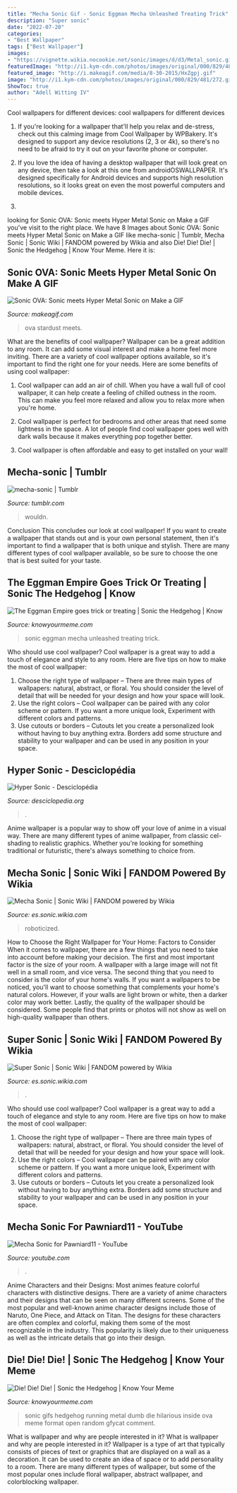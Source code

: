 ```yaml
---
title: "Mecha Sonic Gif - Sonic Eggman Mecha Unleashed Treating Trick"
description: "Super sonic"
date: "2022-07-20"
categories:
- "Best Wallpaper"
tags: ["Best Wallpaper"]
images:
- "https://vignette.wikia.nocookie.net/sonic/images/d/d3/Metal_sonic.gif/revision/latest?cb=20140218020502&amp;path-prefix=es"
featuredImage: "http://i1.kym-cdn.com/photos/images/original/000/829/481/272.gif"
featured_image: "http://i.makeagif.com/media/8-30-2015/HxZgpj.gif"
image: "http://i1.kym-cdn.com/photos/images/original/000/829/481/272.gif"
ShowToc: true
author: "Adell Witting IV"
---
```



Cool wallpapers for different devices:
cool wallpapers for different devices 

1. If you're looking for a wallpaper that'll help you relax and de-stress, check out this calming image from Cool Wallpaper by WPBakery. It's designed to support any device resolutions (2, 3 or 4k), so there's no need to be afraid to try it out on your favorite phone or computer.

2. If you love the idea of having a desktop wallpaper that will look great on any device, then take a look at this one from androidOSWALLPAPER. It's designed specifically for Android devices and supports high resolution resolutions, so it looks great on even the most powerful computers and mobile devices.

3.

	

		
looking for Sonic OVA: Sonic meets Hyper Metal Sonic on Make a GIF you've visit to the right place. We have 8 Images about Sonic OVA: Sonic meets Hyper Metal Sonic on Make a GIF like mecha-sonic | Tumblr, Mecha Sonic | Sonic Wiki | FANDOM powered by Wikia and also Die! Die! Die! | Sonic the Hedgehog | Know Your Meme. Here it is:
		
    
## Sonic OVA: Sonic Meets Hyper Metal Sonic On Make A GIF

<img loading=lazy src="http://i.makeagif.com/media/8-30-2015/HxZgpj.gif" onerror="this.onerror=null;this.src='https://tse3.mm.bing.net/th?id=OIP.Yx873zvMXVnbkvlpRQLjZgHaFg&amp;pid=15.1';" alt="Sonic OVA: Sonic meets Hyper Metal Sonic on Make a GIF">

_Source: makeagif.com_

>ova stardust meets. 

	

What are the benefits of cool wallpaper?
Wallpaper can be a great addition to any room. It can add some visual interest and make a home feel more inviting. There are a variety of cool wallpaper options available, so it's important to find the right one for your needs. Here are some benefits of using cool wallpaper: 
1. Cool wallpaper can add an air of chill. When you have a wall full of cool wallpaper, it can help create a feeling of chilled outness in the room. This can make you feel more relaxed and allow you to relax more when you're home. 

2. Cool wallpaper is perfect for bedrooms and other areas that need some lightness in the space. A lot of people find cool wallpaper goes well with dark walls because it makes everything pop together better. 

3. Cool wallpaper is often affordable and easy to get installed on your wall!

    
## Mecha-sonic | Tumblr

<img loading=lazy src="https://66.media.tumblr.com/74f0b9b9c9a4662aee95d0ed279b2fc5/tumblr_olh4rzvmbW1sqjhs6o2_500.gifv" onerror="this.onerror=null;this.src='https://tse4.mm.bing.net/th?id=OIP.F6YGn4hxRpNngjVe_tOIqgEsEs&amp;pid=15.1';" alt="mecha-sonic | Tumblr">

_Source: tumblr.com_

>wouldn. 

	

Conclusion
This concludes our look at cool wallpaper! If you want to create a wallpaper that stands out and is your own personal statement, then it's important to find a wallpaper that is both unique and stylish. There are many different types of cool wallpaper available, so be sure to choose the one that is best suited for your taste.

    
## The Eggman Empire Goes Trick Or Treating | Sonic The Hedgehog | Know

<img loading=lazy src="https://i.kym-cdn.com/photos/images/original/001/017/195/360.jpg" onerror="this.onerror=null;this.src='https://tse4.mm.bing.net/th?id=OIP.qXtXW0CfZXkkcnAm7HGDSQHaFL&amp;pid=15.1';" alt="The Eggman Empire goes trick or treating | Sonic the Hedgehog | Know">

_Source: knowyourmeme.com_

>sonic eggman mecha unleashed treating trick. 

	

Who should use cool wallpaper?
Cool wallpaper is a great way to add a touch of elegance and style to any room. Here are five tips on how to make the most of cool wallpaper: 
1) Choose the right type of wallpaper – There are three main types of wallpapers: natural, abstract, or floral. You should consider the level of detail that will be needed for your design and how your space will look. 
2) Use the right colors – Cool wallpaper can be paired with any color scheme or pattern. If you want a more unique look, Experiment with different colors and patterns. 
3) Use cutouts or borders – Cutouts let you create a personalized look without having to buy anything extra. Borders add some structure and stability to your wallpaper and can be used in any position in your space.

    
## Hyper Sonic - Desciclopédia

<img loading=lazy src="http://images.uncyc.org/pt/6/66/Hyper_Sonic_by_Sonitles.gif" onerror="this.onerror=null;this.src='https://tse1.mm.bing.net/th?id=OIP.q4rqkHUasBUGh-aN9mXsegAAAA&amp;pid=15.1';" alt="Hyper Sonic - Desciclopédia">

_Source: desciclopedia.org_

>. 

	

Anime wallpaper is a popular way to show off your love of anime in a visual way. There are many different types of anime wallpaper, from classic cel-shading to realistic graphics. Whether you're looking for something traditional or futuristic, there's always something to choice from.

    
## Mecha Sonic | Sonic Wiki | FANDOM Powered By Wikia

<img loading=lazy src="https://vignette.wikia.nocookie.net/sonic/images/d/d3/Metal_sonic.gif/revision/latest?cb=20140218020502&amp;path-prefix=es" onerror="this.onerror=null;this.src='https://tse3.mm.bing.net/th?id=OIP.ZhDpIqfat3MSVwbrhM6ZIQHaMf&amp;pid=15.1';" alt="Mecha Sonic | Sonic Wiki | FANDOM powered by Wikia">

_Source: es.sonic.wikia.com_

>roboticized. 

	

How to Choose the Right Wallpaper for Your Home: Factors to Consider
When it comes to wallpaper, there are a few things that you need to take into account before making your decision. The first and most important factor is the size of your room. A wallpaper with a large image will not fit well in a small room, and vice versa. 
The second thing that you need to consider is the color of your home's walls. If you want a wallpapers to be noticed, you'll want to choose something that complements your home's natural colors. However, if your walls are light brown or white, then a darker color may work better. 
Lastly, the quality of the wallpaper should be considered. Some people find that prints or photos will not show as well on high-quality wallpaper than others.

    
## Super Sonic | Sonic Wiki | FANDOM Powered By Wikia

<img loading=lazy src="https://vignette.wikia.nocookie.net/sonic/images/3/3e/Super_sonic_en_Sonic_2.gif/revision/latest/zoom-crop/width/240/height/240?cb=20120407182739&amp;path-prefix=es" onerror="this.onerror=null;this.src='https://tse4.mm.bing.net/th?id=OIP.rMH02UDbhJ1J-gDYLnZ1fAAAAA&amp;pid=15.1';" alt="Super Sonic | Sonic Wiki | FANDOM powered by Wikia">

_Source: es.sonic.wikia.com_

>. 

	

Who should use cool wallpaper?
Cool wallpaper is a great way to add a touch of elegance and style to any room. Here are five tips on how to make the most of cool wallpaper: 
1) Choose the right type of wallpaper – There are three main types of wallpapers: natural, abstract, or floral. You should consider the level of detail that will be needed for your design and how your space will look. 
2) Use the right colors – Cool wallpaper can be paired with any color scheme or pattern. If you want a more unique look, Experiment with different colors and patterns. 
3) Use cutouts or borders – Cutouts let you create a personalized look without having to buy anything extra. Borders add some structure and stability to your wallpaper and can be used in any position in your space.

    
## Mecha Sonic For Pawniard11 - YouTube

<img loading=lazy src="https://i.ytimg.com/vi/QPPQVlcgtS4/maxresdefault.jpg" onerror="this.onerror=null;this.src='https://tse4.mm.bing.net/th?id=OIP.qeBDE9VFMGy5ISY1R2yqZgHaEK&amp;pid=15.1';" alt="Mecha Sonic for Pawniard11 - YouTube">

_Source: youtube.com_

>. 

	

Anime Characters and their Designs: Most animes feature colorful characters with distinctive designs.
There are a variety of anime characters and their designs that can be seen on many different screens. Some of the most popular and well-known anime character designs include those of Naruto, One Piece, and Attack on Titan. The designs for these characters are often complex and colorful, making them some of the most recognizable in the industry. This popularity is likely due to their uniqueness as well as the intricate details that go into their design.

    
## Die! Die! Die! | Sonic The Hedgehog | Know Your Meme

<img loading=lazy src="http://i1.kym-cdn.com/photos/images/original/000/829/481/272.gif" onerror="this.onerror=null;this.src='https://tse1.mm.bing.net/th?id=OIP.V4V10LKFXwuiJTdBGklnqwHaFj&amp;pid=15.1';" alt="Die! Die! Die! | Sonic the Hedgehog | Know Your Meme">

_Source: knowyourmeme.com_

>sonic gifs hedgehog running metal dumb die hilarious inside ova meme format open random gfycat comment. 

	

What is wallpaper and why are people interested in it?
What is wallpaper and why are people interested in it?
Wallpaper is a type of art that typically consists of pieces of text or graphics that are displayed on a wall as a decoration. It can be used to create an idea of space or to add personality to a room. There are many different types of wallpaper, but some of the most popular ones include floral wallpaper, abstract wallpaper, and colorblocking wallpaper.

